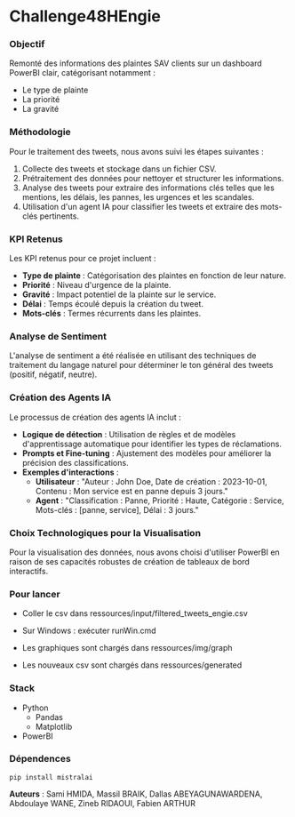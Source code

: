 # Challenge48HEngie  

### Objectif
Remonté des informations des plaintes SAV clients sur un dashboard PowerBI clair, catégorisant notamment :  
- Le type de plainte  
- La priorité  
- La gravité  

### Méthodologie
Pour le traitement des tweets, nous avons suivi les étapes suivantes :
1. Collecte des tweets et stockage dans un fichier CSV.
2. Prétraitement des données pour nettoyer et structurer les informations.
3. Analyse des tweets pour extraire des informations clés telles que les mentions, les délais, les pannes, les urgences et les scandales.
4. Utilisation d'un agent IA pour classifier les tweets et extraire des mots-clés pertinents.

### KPI Retenus
Les KPI retenus pour ce projet incluent :
- **Type de plainte** : Catégorisation des plaintes en fonction de leur nature.
- **Priorité** : Niveau d'urgence de la plainte.
- **Gravité** : Impact potentiel de la plainte sur le service.
- **Délai** : Temps écoulé depuis la création du tweet.
- **Mots-clés** : Termes récurrents dans les plaintes.

### Analyse de Sentiment
L'analyse de sentiment a été réalisée en utilisant des techniques de traitement du langage naturel pour déterminer le ton général des tweets (positif, négatif, neutre).

### Création des Agents IA
Le processus de création des agents IA inclut :
- **Logique de détection** : Utilisation de règles et de modèles d'apprentissage automatique pour identifier les types de réclamations.
- **Prompts et Fine-tuning** : Ajustement des modèles pour améliorer la précision des classifications.
- **Exemples d'interactions** : 
  - **Utilisateur** : "Auteur : John Doe, Date de création : 2023-10-01, Contenu : Mon service est en panne depuis 3 jours."
  - **Agent** : "Classification : Panne, Priorité : Haute, Catégorie : Service, Mots-clés : [panne, service], Délai : 3 jours."

### Choix Technologiques pour la Visualisation
Pour la visualisation des données, nous avons choisi d'utiliser PowerBI en raison de ses capacités robustes de création de tableaux de bord interactifs. 

### Pour lancer
- Coller le csv dans ressources/input/filtered_tweets_engie.csv
- Sur Windows : exécuter runWin.cmd  
  
- Les graphiques sont chargés dans ressources/img/graph  
- Les nouveaux csv sont chargés dans ressources/generated  

### Stack
- Python
    - Pandas  
    - Matplotlib  
- PowerBI  
  
### Dépendences
`pip install mistralai  `
    
    
__Auteurs__ : Sami HMIDA, Massil BRAIK, Dallas ABEYAGUNAWARDENA, Abdoulaye WANE, Zineb RIDAOUI, Fabien ARTHUR
